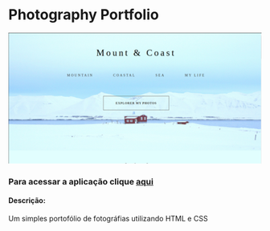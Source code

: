 <h1>Photography Portfolio</h1>

<img src="images/exhibition/introduction.png" alt="Imagem for introduction"/>

### Para acessar a aplicação clique <a href="https://photography-portfolio-example.netlify.app/">aqui</a>

#### Descrição:

Um simples portofólio de fotográfias utilizando HTML e CSS
